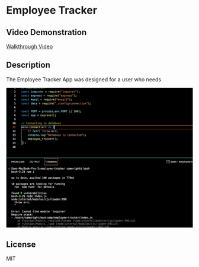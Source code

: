 # Employee Tracker

## Video Demonstration
[Walkthrough Video](https://drive.google.com/file/d/15XNHZi0glNAtDpgspTZkBoucbitHSTfg/view)

## Description
The Employee Tracker App was designed for a user who needs

![Screenshot of the page](./assets/etss.png)

## License
MIT
